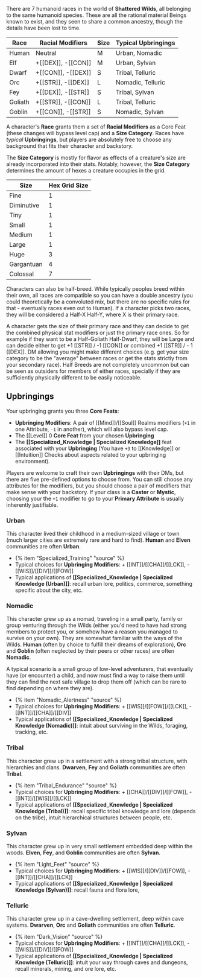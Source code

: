 There are 7 humanoid races in the world of **Shattered Wilds**, all belonging to the same humanoid species. These are all the rational material Beings known to exist, and they seen to share a common ancestry, though the details have been lost to time.

| Race   | Racial Modifiers                           | Size | Typical Upbringings |
|--------|--------------------------------------------|------|---------------------|
| Human  | Neutral                                    | M    | Urban, Nomadic      |
| Elf    | +[[DEX]], -[[CON]] | M    | Urban, Sylvan       |
| Dwarf  | +[[CON]], -[[DEX]] | S    | Tribal, Telluric    |
| Orc    | +[[STR]], -[[DEX]] | L    | Nomadic, Telluric   |
| Fey    | +[[DEX]], -[[STR]] | S    | Tribal, Sylvan      |
| Goliath| +[[STR]], -[[CON]] | L    | Tribal, Telluric    |
| Goblin | +[[CON]], -[[STR]] | S    | Nomadic, Sylvan     |

A character's **Race** grants them a set of **Racial Modifiers** as a Core Feat (these changes will bypass level cap) and a **Size Category**. Races have _typical_ **Upbringings**, but players are absolutely free to choose any background that fits their character and backstory.

The **Size Category** is mostly for flavor as effects of a creature's size are already incorporated into their stats. Notably, however, the **Size Category** determines the amount of hexes a creature occupies in the grid.

| Size       | Hex Grid Size |
|------------|---------------|
| Fine       | 1             |
| Diminutive | 1             |
| Tiny       | 1             |
| Small      | 1             |
| Medium     | 1             |
| Large      | 1             |
| Huge       | 3             |
| Gargantuan | 4             |
| Colossal   | 7             |

Characters can also be half-breed. While typically peoples breed within their own, all races are compatible so you can have a double ancestry (you could theoretically be a convoluted mix, but there are no specific rules for that - eventually races even out to Human). If a character picks two races, they will be considered a Half-X Half-Y, where X is their primary race.

A character gets the size of their primary race and they can decide to get the combined physical stat modifiers or just the primary race ones. So for example if they want to be a Half-Goliath Half-Dwarf, they will be Large and can decide either to get +1 [[STR]] / -1 [[CON]] or combined +1 [[STR]] / - 1 [[DEX]]. DM allowing you might make different choices (e.g. get your size category to be the "average" between races or get the stats strictly from your secondary race). Half Breeds are not completely uncommon but can be seen as outsiders for members of either races, specially if they are sufficiently physically different to be easily noticeable.

## Upbringings

Your upbringing grants you three **Core Feats**:

* **Upbringing Modifiers**: A pair of [[Mind]]/[[Soul]] Realms modifiers (`+1` in one Attribute, `-1` in another), which will also bypass level cap.
* The [[Level]] 0 **Core Feat** from your chosen **Upbringing**
* The **[[Specialized_Knowledge | Specialized Knowledge]]** feat associated with your **Upbringing** (You have `+3` to [[Knowledge]] or [[Intuition]] Checks about aspects related to your upbringing environment).

Players are welcome to craft their own **Upbringings** with their DMs, but there are five pre-defined options to choose from. You can still choose any attributes for the modifiers, but you should choose a pair of modifiers that make sense with your backstory. If your class is a **Caster** or **Mystic**, choosing your the `+1` modifier to go to your **Primary Attribute** is usually inherently justifiable.

### Urban

This character lived their childhood in a medium-sized village or town (much larger cities are extremely rare and hard to find). **Human** and **Elven** communities are often **Urban**.

* {% item "Specialized_Training" "source" %}
* Typical choices for **Upbringing Modifiers**: + [[INT]]/[[CHA]]/[[LCK]], - [[WIS]]/[[DIV]]/[[FOW]]
* Typical applications of **[[Specialized_Knowledge | Specialized Knowledge (Urban)]]**: recall urban lore, politics, commerce, something specific about the city, etc.

### Nomadic

This character grew up as a nomad, traveling in a small party, family or group venturing through the Wilds (either you'd need to have had strong members to protect you, or somehow have a reason you managed to survive on your own). They are somewhat familiar with the ways of the Wilds. **Human** (often by choice to fulfill their dreams of exploration), **Orc** and **Goblin** (often neglected by their peers or other races) are often **Nomadic**.

A typical scenario is a small group of low-level adventurers, that eventually have (or encounter) a child, and now must find a way to raise them until they can find the next safe village to drop them off (which can be rare to find depending on where they are).

* {% item "Nomadic_Alertness" "source" %}
* Typical choices for **Upbringing Modifiers**: + [[WIS]]/[[FOW]]/[[LCK]], - [[INT]]/[[CHA]]/[[DIV]]
* Typical applications of **[[Specialized_Knowledge | Specialized Knowledge (Nomadic)]]**: intuit about surviving in the Wilds, foraging, tracking, etc.

### Tribal

This character grew up in a settlement with a strong tribal structure, with hierarchies and clans. **Dwarven**, **Fey** and **Goliath** communities are often **Tribal**.

* {% item "Tribal_Endurance" "source" %}
* Typical choices for **Upbringing Modifiers**: + [[CHA]]/[[DIV]]/[[FOW]], - [[INT]]/[[WIS]]/[[LCK]]
* Typical applications of **[[Specialized_Knowledge | Specialized Knowledge (Tribal)]]**: recall specific tribal knowledge and lore (depends on the tribe), intuit hierarchical structures between people, etc.

### Sylvan

This character grew up in very small settlement embedded deep within the woods. **Elven**, **Fey**, and **Goblin** communities are often **Sylvan**.

* {% item "Light_Feet" "source" %}
* Typical choices for **Upbringing Modifiers**: + [[WIS]]/[[DIV]]/[[FOW]], - [[INT]]/[[CHA]]/[[LCK]]
* Typical applications of **[[Specialized_Knowledge | Specialized Knowledge (Sylvan)]]**: recall fauna and flora lore,

### Telluric

This character grew up in a cave-dwelling settlement, deep within cave systems. **Dwarven**, **Orc** and **Goliath** communities are often **Telluric**.

* {% item "Dark_Vision" "source" %}
* Typical choices for **Upbringing Modifiers**: + [[INT]]/[[CHA]]/[[LCK]], - [[WIS]]/[[DIV]]/[[FOW]]
* Typical applications of **[[Specialized_Knowledge | Specialized Knowledge (Telluric)]]**: intuit your way through caves and dungeons, recall minerals, mining, and ore lore, etc.
